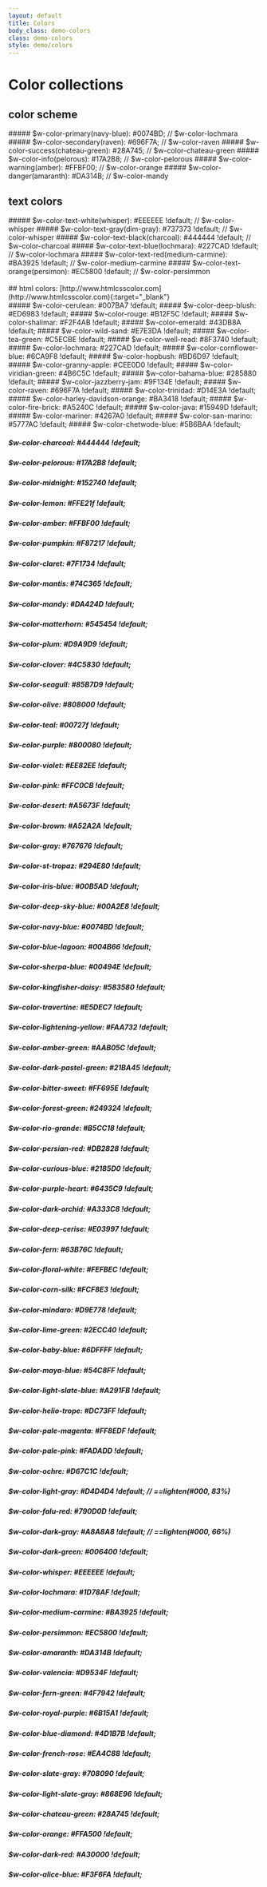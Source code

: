 ```yaml
---
layout: default
title: Colors
body_class: demo-colors
class: demo-colors
style: demo/colors
---
```

# Color collections

## color scheme
<div class="color-items" markdown='1'>
##### $w-color-primary(navy-blue):          #0074BD; // $w-color-lochmara
##### $w-color-secondary(raven):            #696F7A; // $w-color-raven
##### $w-color-success(chateau-green):      #28A745; // $w-color-chateau-green
##### $w-color-info(pelorous):              #17A2B8; // $w-color-pelorous
##### $w-color-warning(amber):              #FFBF00; // $w-color-orange
##### $w-color-danger(amaranth):            #DA314B; // $w-color-mandy
</div>

## text colors
<div class="color-items" markdown='1'>
##### $w-color-text-white(whisper):         #EEEEEE !default; // $w-color-whisper
##### $w-color-text-gray(dim-gray):         #737373 !default; // $w-color-whisper
##### $w-color-text-black(charcoal):        #444444 !default; // $w-color-charcoal
##### $w-color-text-blue(lochmara):         #227CAD !default; // $w-color-lochmara
##### $w-color-text-red(medium-carmine):    #BA3925 !default; // $w-color-medium-carmine
##### $w-color-text-orange(persimon):       #EC5800 !default; // $w-color-persimmon
</div>

<br>
## html colors: [http://www.htmlcsscolor.com](http://www.htmlcsscolor.com){:target="_blank"}
<div class="color-items" markdown='1'>
##### $w-color-cerulean:                  #007BA7 !default;
##### $w-color-deep-blush:                #ED6983 !default;
##### $w-color-rouge:                     #B12F5C !default;
##### $w-color-shalimar:                  #F2F4AB !default;
##### $w-color-emerald:                   #43DB8A !default;
##### $w-color-wild-sand:                 #E7E3DA !default;
##### $w-color-tea-green:                 #C5ECBE !default;
##### $w-color-well-read:                 #8F3740 !default;
##### $w-color-lochmara:                  #227CAD !default;
##### $w-color-cornflower-blue:           #6CA9F8 !default;
##### $w-color-hopbush:                   #BD6D97 !default;
##### $w-color-granny-apple:              #CEE0D0 !default;
##### $w-color-viridian-green:            #4B6C5C !default;
##### $w-color-bahama-blue:               #285880 !default;
##### $w-color-jazzberry-jam:             #9F134E !default;
##### $w-color-raven:                     #696F7A !default;
##### $w-color-trinidad:                  #D14E3A !default;
##### $w-color-harley-davidson-orange:    #BA3418 !default;
##### $w-color-fire-brick:                #A5240C !default;
##### $w-color-java:                      #15949D !default;
##### $w-color-mariner:                   #4267A0 !default;
##### $w-color-san-marino:                #5777AC !default;
##### $w-color-chetwode-blue:             #5B6BAA !default;

##### $w-color-charcoal:                  #444444 !default;
##### $w-color-pelorous:                  #17A2B8 !default;
##### $w-color-midnight:                  #152740 !default;
##### $w-color-lemon:                     #FFE21f !default;
##### $w-color-amber:                     #FFBF00 !default;
##### $w-color-pumpkin:                   #F87217 !default;
##### $w-color-claret:                    #7F1734 !default;
##### $w-color-mantis:                    #74C365 !default;
##### $w-color-mandy:                     #DA424D !default;
##### $w-color-matterhorn:                #545454 !default;
##### $w-color-plum:                      #D9A9D9 !default;
##### $w-color-clover:                    #4C5830 !default;
##### $w-color-seagull:                   #85B7D9 !default;
##### $w-color-olive:                     #808000 !default;
##### $w-color-teal:                      #00727f !default;
##### $w-color-purple:                    #800080 !default;
##### $w-color-violet:                    #EE82EE !default;
##### $w-color-pink:                      #FFC0CB !default;
##### $w-color-desert:                    #A5673F !default;
##### $w-color-brown:                     #A52A2A !default;
##### $w-color-gray:                      #767676 !default;

##### $w-color-st-tropaz:                 #294E80 !default;
##### $w-color-iris-blue:                 #00B5AD !default;
##### $w-color-deep-sky-blue:             #00A2E8 !default;
##### $w-color-navy-blue:                 #0074BD !default;
##### $w-color-blue-lagoon:               #004B66 !default;
##### $w-color-sherpa-blue:               #00494E !default;
##### $w-color-kingfisher-daisy:          #583580 !default;
##### $w-color-travertine:                #E5DEC7 !default;
##### $w-color-lightening-yellow:         #FAA732 !default;
##### $w-color-amber-green:               #AAB05C !default;
##### $w-color-dark-pastel-green:         #21BA45 !default;
##### $w-color-bitter-sweet:              #FF695E !default;
##### $w-color-forest-green:              #249324 !default;
##### $w-color-rio-grande:                #B5CC18 !default;
##### $w-color-persian-red:               #DB2828 !default;
##### $w-color-curious-blue:              #2185D0 !default;
##### $w-color-purple-heart:              #6435C9 !default;
##### $w-color-dark-orchid:               #A333C8 !default;
##### $w-color-deep-cerise:               #E03997 !default;
##### $w-color-fern:                      #63B76C !default;
##### $w-color-floral-white:              #FEFBEC !default;
##### $w-color-corn-silk:                 #FCF8E3 !default;
##### $w-color-mindaro:                   #D9E778 !default;
##### $w-color-lime-green:                #2ECC40 !default;
##### $w-color-baby-blue:                 #6DFFFF !default;
##### $w-color-maya-blue:                 #54C8FF !default;
##### $w-color-light-slate-blue:          #A291FB !default;
##### $w-color-helio-trope:               #DC73FF !default;
##### $w-color-pale-magenta:              #FF8EDF !default;
##### $w-color-pale-pink:                 #FADADD !default;
##### $w-color-ochre:                     #D67C1C !default;
##### $w-color-light-gray:                #D4D4D4 !default;   // ==lighten(#000, 83%)
##### $w-color-falu-red:                  #790D0D !default;
##### $w-color-dark-gray:                 #A8A8A8 !default;   // ==lighten(#000, 66%)
##### $w-color-dark-green:                #006400 !default;
##### $w-color-whisper:                   #EEEEEE !default;
##### $w-color-lochmara:                  #1D78AF !default;
##### $w-color-medium-carmine:            #BA3925 !default;
##### $w-color-persimmon:                 #EC5800 !default;
##### $w-color-amaranth:                  #DA314B !default;
##### $w-color-valencia:                  #D9534F !default;
##### $w-color-fern-green:                #4F7942 !default;
##### $w-color-royal-purple:              #6B15A1 !default;
##### $w-color-blue-diamond:              #4D1B7B !default;
##### $w-color-french-rose:               #EA4C88 !default;
##### $w-color-slate-gray:                #708090 !default;
##### $w-color-light-slate-gray:          #868E96 !default;
##### $w-color-chateau-green:             #28A745 !default;
##### $w-color-orange:                    #FFA500 !default;
##### $w-color-dark-red:                  #A30000 !default;
##### $w-color-alice-blue:                #F3F6FA !default;
</div>
